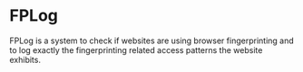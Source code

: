 # FPLog

FPLog is a system to check if websites are using browser fingerprinting and to log exactly the fingerprinting related access patterns the website exhibits.
